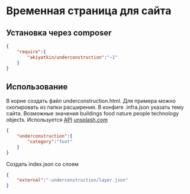# Временная страница для сайта

## Установка через composer

```json
{
	"require":{
		"akiyatkin/underconstruction":"~1"
	}
}
```

## Использование
В корне создать файл underconstruction.html. Для примера можно скопировать из папки расширения.
В конфиге .infra.json указать тему сайта. Возможные значения buildings food nature people technology objects. Используется [API](https://source.unsplash.com) [unsplash.com](https://unsplash.com)

```json
{
	"underconstruction":{
		"category":"foot"
	}
}
```

Создать index.json со слоем

```json
{
	"external":"-underconstruction/layer.json"
}
```